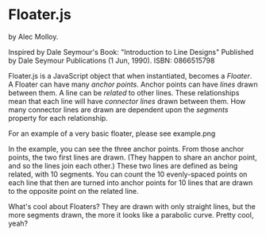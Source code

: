 # Floater.js
by Alec Molloy.

Inspired by Dale Seymour's Book: "Introduction to Line Designs" Published by Dale Seymour Publications (1 Jun, 1990). ISBN: 0866515798

Floater.js is a JavaScript object that when instantiated, becomes a *Floater*. A Floater can have many *anchor points*. Anchor points can have *lines* drawn between them. A line can be *related* to other lines. These relationships mean that each line will have *connector lines* drawn between them. How many connector lines are drawn are dependent upon the *segments* property for each relationship.

For an example of a very basic floater, please see example.png

In the example, you can see the three anchor points. From those anchor points, the two first lines are drawn. (They happen to share an anchor point, and so the lines join each other.) These two lines are defined as being related, with 10 segments. You can count the 10 evenly-spaced points on each line that then are turned into anchor points for 10 lines that are drawn to the opposite point on the related line.

What's cool about Floaters? They are drawn with only straight lines, but the more segments drawn, the more it looks like a parabolic curve. Pretty cool, yeah?
